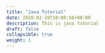 ```yaml
---
title: "Java Tutorial"
date: 2020-02-28T10:08:56+09:00
description: This is java tutorial
draft: false
collapsible: true
weight: 1
---
```

